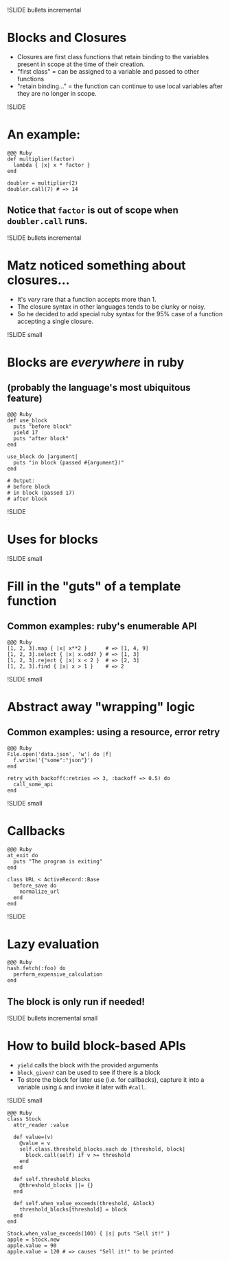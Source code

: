 !SLIDE bullets incremental

# Blocks and Closures

* Closures are first class functions that retain binding to the variables
  present in scope at the time of their creation.
* "first class" = can be assigned to a variable and passed to other
  functions
* "retain binding..." = the function can continue to use local variables
  after they are no longer in scope.

!SLIDE

# An example:

    @@@ Ruby
    def multiplier(factor)
      lambda { |x| x * factor }
    end

    doubler = multiplier(2)
    doubler.call(7) # => 14

## Notice that `factor` is out of scope when `doubler.call` runs.

!SLIDE bullets incremental

# Matz noticed something about closures...

* It's _very_ rare that a function accepts more than 1.
* The closure syntax in other languages tends to be clunky or noisy.
* So he decided to add special ruby syntax for the 95% case of a
  function accepting a single closure.

!SLIDE small

# Blocks are _everywhere_ in ruby
## (probably the language's most ubiquitous feature)

    @@@ Ruby
    def use_block
      puts "before block"
      yield 17
      puts "after block"
    end

    use_block do |argument|
      puts "in block (passed #{argument})"
    end

    # Output:
    # before block
    # in block (passed 17)
    # after block

!SLIDE

# Uses for blocks

!SLIDE small

# Fill in the "guts" of a template function

## Common examples: ruby's enumerable API

    @@@ Ruby
    [1, 2, 3].map { |x| x**2 }      # => [1, 4, 9]
    [1, 2, 3].select { |x| x.odd? } # => [1, 3]
    [1, 2, 3].reject { |x| x < 2 }  # => [2, 3]
    [1, 2, 3].find { |x| x > 1 }    # => 2

!SLIDE small

# Abstract away "wrapping" logic

## Common examples: using a resource, error retry

    @@@ Ruby
    File.open('data.json', 'w') do |f|
      f.write('{"some":"json"}')
    end

    retry_with_backoff(:retries => 3, :backoff => 0.5) do
      call_some_api
    end

!SLIDE small

# Callbacks

    @@@ Ruby
    at_exit do
      puts "The program is exiting"
    end

    class URL < ActiveRecord::Base
      before_save do
        normalize_url
      end
    end

!SLIDE

# Lazy evaluation

    @@@ Ruby
    hash.fetch(:foo) do
      perform_expensive_calculation
    end

## The block is only run if needed!

!SLIDE bullets incremental small

# How to build block-based APIs

* `yield` calls the block with the provided arguments
* `block_given?` can be used to see if there is a block
* To store the block for later use (i.e. for callbacks), capture it into
  a variable using `&` and invoke it later with `#call`.

!SLIDE small

    @@@ Ruby
    class Stock
      attr_reader :value

      def value=(v)
        @value = v
        self.class.threshold_blocks.each do |threshold, block|
          block.call(self) if v >= threshold
        end
      end

      def self.threshold_blocks
        @threshold_blocks ||= {}
      end

      def self.when_value_exceeds(threshold, &block)
        threshold_blocks[threshold] = block
      end
    end

    Stock.when_value_exceeds(100) { |s| puts "Sell it!" }
    apple = Stock.new
    apple.value = 90
    apple.value = 120 # => causes "Sell it!" to be printed

